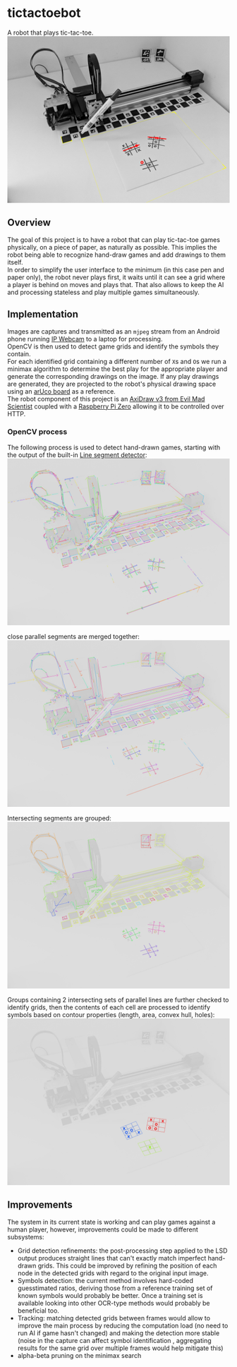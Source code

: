 # tictactoebot

A robot that plays tic-tac-toe.
![tictactoebot](examples/photo-bot_5-moves-overlay.jpg)

## Overview

The goal of this project is to have a robot that can play tic-tac-toe games physically, on a piece of paper, as naturally as possible.
This implies the robot being able to recognize hand-draw games and add drawings to them itself.  
In order to simplify the user interface to the minimum (in this case pen and paper only), the robot never plays first, it waits until it can see a grid where a player is behind on moves and plays that.
That also allows to keep the AI and processing stateless and play multiple games simultaneously.


## Implementation

Images are captures and transmitted as an `mjpeg` stream from an Android phone running [IP Webcam](https://play.google.com/store/apps/details?id=com.pas.webcam) to a laptop for processing.  
OpenCV is then used to detect game grids and identify the symbols they contain.  
For each identified grid containing a different number of `X`s and `O`s we run a minimax algorithm to determine the best play for the appropriate player and generate the corresponding drawings on the image. If any play drawings are generated, they are projected to the robot's physical drawing space using an [arUco board](https://docs.opencv.org/3.4.0/db/da9/tutorial_aruco_board_detection.html) as a reference.  
The robot component of this project is an [AxiDraw v3 from Evil Mad Scientist](https://shop.evilmadscientist.com/productsmenu/846) coupled with a [Raspberry Pi Zero](https://www.raspberrypi.org/products/raspberry-pi-zero/) allowing it to be controlled over HTTP.





### OpenCV process

The following process is used to detect hand-drawn games,
starting with the output of the built-in [Line segment detector](https://docs.opencv.org/3.0-beta/modules/line_descriptor/doc/LSDDetector.html):
![lsd](examples/photo-bot_2-lsd.jpg)

close parallel segments are merged together:
![lsd-clean](examples/photo-bot_3a-lsd-clean.jpg)

Intersecting segments are grouped:
![clusters](examples/photo-bot_3b-clusters.jpg)

Groups containing 2 intersecting sets of parallel lines are further checked to identify grids, then the contents of each cell are processed to identify symbols based on contour properties (length, area, convex hull, holes):
![grids](examples/photo-bot_4-grids.jpg)



## Improvements

The system in its current state is working and can play games against a human player, however, improvements could be made to different subsystems:

- Grid detection refinements: the post-processing step applied to the LSD output produces straight lines that can't exactly match imperfect hand-drawn grids. This could be improved by refining the position of each node in the detected grids with regard to the original input image.
- Symbols detection: the current method involves hard-coded guesstimated ratios, deriving those from a reference training set of known symbols would probably be better.
Once a training set is available looking into other OCR-type methods would probably be beneficial too.
- Tracking: matching detected grids between frames would allow to improve the main process by reducing the computation load (no need to run AI if game hasn't changed) and making the detection more stable (noise in the capture can affect symbol identification , aggregating results for the same grid over multiple frames would help mitigate this)
- alpha-beta pruning on the minimax search
